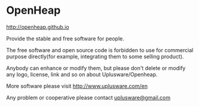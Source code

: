 OpenHeap
==================

http://openheap.github.io

Provide the stable and free software for people.

The free software and open source code is forbidden to use for commercial purpose directly(for example, integrating them to some selling product).

Anybody can enhance or modify them, but please don't delete or modify any logo, license, link and so on about Uplusware/Openheap.

More software please visit http://www.uplusware.com/en

Any problem or cooperative please contact uplusware@gmail.com
